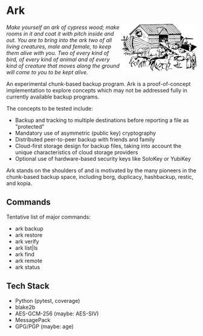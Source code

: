# Ark

<img src="assets/ark.svg" alt="Noah's Ark" align="right" style="width: 200px;" />

_Make yourself an ark of cypress wood; make rooms in it and coat it with
pitch inside and out. You are to bring into the ark two of all living
creatures, male and female, to keep them alive with you. Two of every kind
of bird, of every kind of animal and of every kind of creature that moves
along the ground will come to you to be kept alive._

An experimental chunk-based backup program. Ark is a proof-of-concept
implementation to explore concepts which may not be addressed fully in
currently available backup programs.

The concepts to be tested include:

- Backup and tracking to multiple destinations before reporting a file as
  "protected"
- Mandatory use of asymmetric (public key) cryptography
- Distributed peer-to-peer backup with friends and family
- Cloud-first storage design for backup files, taking into account the unique
  characteristics of cloud storage providers
- Optional use of hardware-based security keys like SoloKey or YubiKey

Ark stands on the shoulders of and is motivated by the many pioneers in the
chunk-based backup space, including borg, duplicacy, hashbackup, restic, and
kopia.

## Commands

Tentative list of major commands:

* ark backup
* ark restore
* ark verify
* ark list|ls
* ark find
* ark remote
* ark status

## Tech Stack
* Python (pytest, coverage)
* blake2b
* AES-GCM-256 (maybe: AES-SIV)
* MessagePack
* GPG/PGP (maybe: age)
